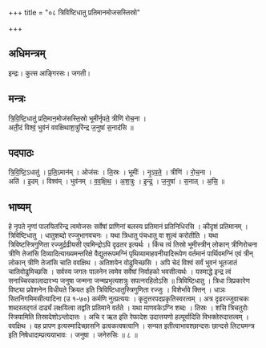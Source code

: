 +++
title = "०८ त्रिविष्टिधातु प्रतिमानमोजसस्तिस्रो"

+++
## अधिमन्त्रम्
इन्द्रः। कुत्स आङ्गिरसः। जगती।

## मन्त्रः
त्रि॒वि॒ष्टि॒धातु॑ प्रति॒मान॒मोज॑सस्ति॒स्रो भूमी॑र्नृपते॒ त्रीणि॑ रोच॒ना ।  
अती॒दं विश्वं॒ भुव॑नं ववक्षिथाश॒त्रुरि॑न्द्र ज॒नुषा॑ स॒नाद॑सि ॥

## पदपाठः
त्रि॒वि॒ष्टि॒ऽधातु॑ । प्र॒ति॒ऽमान॑म् । ओज॑सः । ति॒स्रः । भूमीः॑ । नृ॒ऽप॒ते॒ । त्रीणि॑ । रो॒च॒ना ।  
अति॑ । इ॒दम् । विश्व॑म् । भुव॑नम् । व॒व॒क्षि॒थ॒ । अ॒श॒त्रुः । इ॒न्द्र॒ । ज॒नुषा॑ । स॒नात् । अ॒सि॒ ॥

## भाष्यम्
हे नृपते नृणां पालयितरिन्द्र त्वमोजसः सर्वेषां प्राणिनां बलस्य प्रतिमानं प्रतिनिधिरसि । कीदृशं प्रतिमानम् । त्रिविष्टिधातु । धातुशब्दो रज्जुभागवचनः । यथा त्रिधातु पंचधातु वा शुल्वं करोतीति । यथा त्रिविष्टस्त्रिगुणिता रज्जुर्द्रढीयसी एवमिन्द्रोऽपि दृढतर इत्यर्थः । किंच त्वं तिस्रो भूमीस्त्रीन् लोकान् त्रीणिरोचना त्रीणि तेजांसि दिव्यादित्याख्यमन्तरिक्षे वैद्युतरूपमग्निं पृथिव्यामाहवनीयादिरूपेण वर्तमानं पार्थिवमग्निं एवं त्रीन् लोकान् त्रीणि तेजांसि चाति ववक्षिथ । अतिशयेन वोढुमिच्छसि । अपि चेदं विश्वं सर्वं भुवनं भूतजातं चातिवोढुमिच्छसि । सर्वस्य जगतः पालनेन त्वमेव सर्वेषां निर्वाहको भवसीत्यर्थः । यस्माद्धे इन्द्र त्वं सनाच्चिरकालादारभ्य जनुषा जन्मना जन्मप्रभृत्यशत्रुः सपत्नरहितोऽसि ॥ त्रिविष्टिधातु । त्रिधा त्रिप्रकारेण विष्ट्या प्रवेशनेन विधीयते क्रियत इति त्रिविष्टिधातुस्त्रिगुणिता रज्जुः । विशेर्भावे क्तिन् । धाञः सितनिगमिमसीत्यादिना (उ १-७०) कर्मणि नुत्प्रत्ययः । कृदुत्तरपदप्रकृतिस्वरत्वम् । अत्र दृढरज्जुवाचकः शब्दस्तद्गतं दार्ढ्यं लक्षयित्वा तद्वति प्रतिमाने वर्तते । यथा माणवकेऽग्नि शब्दः । तिस्रः । शसि त्रिचतुरोः स्त्रियामिति तिस्रादेशोऽन्तोदात्तः । अचि र ऋत इति रेफादेश उदात्तयणो हल्पूर्वादिति विभक्तेरुदात्तत्वम् । ववक्षिथ । वह प्रापण इत्यस्मादिच्छासनि ढत्वकत्वषत्वानि । सन्यत इतीत्वाभावश्छान्दसः छान्दसे लिट्यमन्त्र इति निषेधादाम्प्रत्ययाभावः । जनुषा । जनेरुसिः ॥ ८ ॥